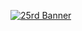 [![25rd Banner](https://github.com/Nexters/.github/blob/master/resources/banner_25th.png)](https://nexters.co.kr)
